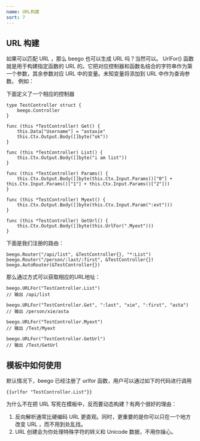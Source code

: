 ```yaml
---
name: URL构建
sort: 7
---
```


## URL 构建
如果可以匹配 URL ，那么 beego 也可以生成 URL 吗？当然可以。 UrlFor() 函数就是用于构建指定函数的 URL 的。它把对应控制器和函数名结合的字符串作为第一个参数，其余参数对应 URL 中的变量。未知变量将添加到 URL 中作为查询参数。 例如：

下面定义了一个相应的控制器

```
type TestController struct {
	beego.Controller
}

func (this *TestController) Get() {
	this.Data["Username"] = "astaxie"
	this.Ctx.Output.Body([]byte("ok"))
}

func (this *TestController) List() {
	this.Ctx.Output.Body([]byte("i am list"))
}

func (this *TestController) Params() {
	this.Ctx.Output.Body([]byte(this.Ctx.Input.Params()["0"] + this.Ctx.Input.Params()["1"] + this.Ctx.Input.Params()["2"]))
}

func (this *TestController) Myext() {
	this.Ctx.Output.Body([]byte(this.Ctx.Input.Param(":ext")))
}

func (this *TestController) GetUrl() {
	this.Ctx.Output.Body([]byte(this.UrlFor(".Myext")))
}
```

下面是我们注册的路由：

```
beego.Router("/api/list", &TestController{}, "*:List")
beego.Router("/person/:last/:first", &TestController{})
beego.AutoRouter(&TestController{})
```

那么通过方式可以获取相应的URL地址：

```
beego.URLFor("TestController.List")
// 输出 /api/list

beego.URLFor("TestController.Get", ":last", "xie", ":first", "asta")
// 输出 /person/xie/asta

beego.URLFor("TestController.Myext")
// 输出 /Test/Myext

beego.URLFor("TestController.GetUrl")
// 输出 /Test/GetUrl
```

## 模板中如何使用
默认情况下，beego 已经注册了 urlfor 函数，用户可以通过如下的代码进行调用

	{{urlfor "TestController.List"}}

为什么不在把 URL 写死在模板中，反而要动态构建？有两个很好的理由：

1. 反向解析通常比硬编码 URL 更直观。同时，更重要的是你可以只在一个地方改变 URL ，而不用到处乱找。
2. URL 创建会为你处理特殊字符的转义和 Unicode 数据，不用你操心。
